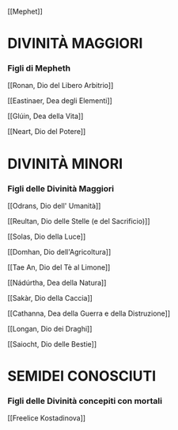 [[Mephet]]
# **DIVINITÀ MAGGIORI**

### **Figli di Mepheth**

[[Ronan, Dio del Libero Arbitrio]]

[[Eastinaer, Dea degli Elementi]]

[[Glúin, Dea della Vita]]

[[Neart, Dio del Potere]]
# **DIVINITÀ MINORI**

### **Figli delle Divinità Maggiori**

[[Odrans, Dio dell' Umanità]]

[[Reultan, Dio delle Stelle (e del Sacrificio)]]

[[Solas, Dio della Luce]]

[[Domhan, Dio dell'Agricoltura]]

[[Tae An, Dio del Tè al Limone]]

[[Nádúrtha, Dea della Natura]]

[[Sakàr, Dio della Caccia]]

[[Cathanna, Dea della Guerra e della Distruzione]]

[[Longan, Dio dei Draghi]]

[[Saiocht, Dio delle Bestie]]

# **SEMIDEI CONOSCIUTI**

### **Figli delle Divinità concepiti con mortali**

[[Freelice Kostadinova]]